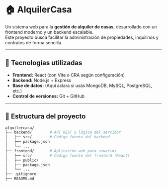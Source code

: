 # 🏠 AlquilerCasa

Un sistema web para la **gestión de alquiler de casas**, desarrollado con un frontend moderno y un backend escalable.  
Este proyecto busca facilitar la administración de propiedades, inquilinos y contratos de forma sencilla.

---

## 🚀 Tecnologías utilizadas

- **Frontend:** React (con Vite o CRA según configuración)  
- **Backend:** Node.js + Express  
- **Base de datos:** (Aquí aclara si usás MongoDB, MySQL, PostgreSQL, etc.)  
- **Control de versiones:** Git + GitHub  

---

## 📂 Estructura del proyecto

```bash
alquilercasa/
├── backend/        # API REST y lógica del servidor
│   ├── src/        # Código fuente del backend
│   ├── package.json
│   └── ...
├── frontend/       # Aplicación web para usuarios
│   ├── src/        # Código fuente del frontend (React)
│   ├── public/
│   ├── package.json
│   └── ...
├── .gitignore
├── README.md
